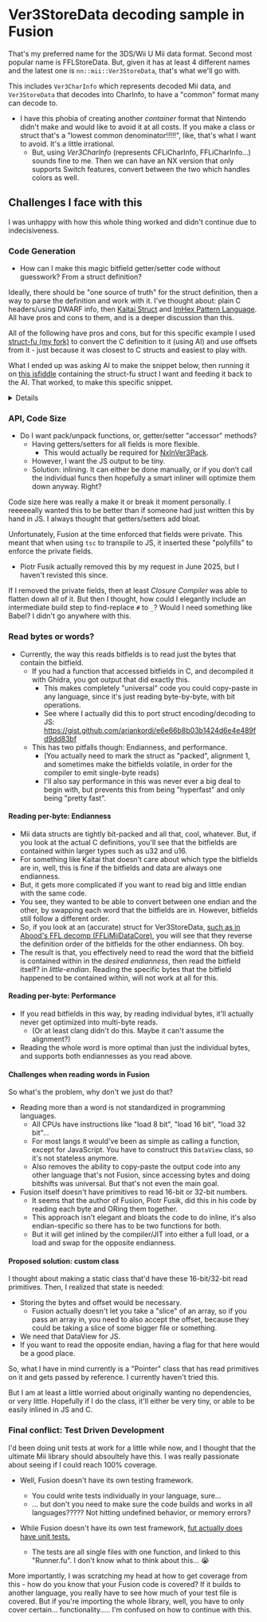 # Ver3StoreData decoding sample in Fusion

That's my preferred name for the 3DS/Wii U Mii data format. Second most popular name is FFLStoreData. But, given it has at least 4 different names and the latest one is `nn::mii::Ver3StoreData`, that's what we'll go with.

This includes `Ver3CharInfo` which represents decoded Mii data, and `Ver3StoreData` that decodes into CharInfo, to have a "common" format many can decode to.
* I have this phobia of creating another _container_ format that Nintendo didn't make and would like to avoid it at all costs. If you make a class or struct that's a "lowest common denominator!!!!!", like, that's what I want to avoid. It's a little irrational.
  - But, using _Ver3CharInfo_ (represents CFLiCharInfo, FFLiCharInfo...) sounds fine to me. Then we can have an NX version that only supports Switch features, convert between the two which handles colors as well.

## Challenges I face with this

I was unhappy with how this whole thing worked and didn't continue due to indecisiveness.

### Code Generation

* How can I make this magic bitfield getter/setter code without guesswork? From a struct definition?

Ideally, there should be "one source of truth" for the struct definition, then a way to parse the definition and work with it. I've thought about: plain C headers/using DWARF info, then [Kaitai Struct](https://github.com/kaitai-io/kaitai_struct) and [ImHex Pattern Language](https://github.com/WerWolv/PatternLanguage). All have pros and cons to them, and is a deeper discussion than this.

All of the following have pros and cons, but for this specific example I used [struct-fu (my fork)](https://github.com/ariankordi/struct-fu) to convert the C definition to it (using AI) and use offsets from it - just because it was closest to C structs and easiest to play with.

What I ended up was asking AI to make the snippet below, then running it on [this jsfiddle](https://jsfiddle.net/arian_/dvnym03t/3/) containing the struct-fu struct I want and feeding it back to the AI. That worked, to make this specific snippet.

<details>

```js
/**
 * Generates pure JS encode/decode functions (as strings) that read/write one byte at a time.
 * @param {Object} struct - A struct-fu instance with .fields and .size.
 * @returns {{ decode: string, encode: string }}
 */
function generatePureJS_noDataView(struct) {
  const decodeLines = [];
  const encodeLines = [];

  // Decoder function start:
  decodeLines.push('function decode(buffer) {');
  decodeLines.push('  // Assume buffer is an ArrayBuffer; create a Uint8Array view.');
  decodeLines.push('  const bytes = new Uint8Array(buffer);');
  decodeLines.push('  const result = {};');

  // Encoder function start:
  encodeLines.push('function encode(obj) {');
  encodeLines.push(`  // Create a new buffer with the exact struct size (${struct.size} bytes).`);
  encodeLines.push(`  const buffer = new ArrayBuffer(${struct.size});`);
  encodeLines.push('  const bytes = new Uint8Array(buffer);');

  // Iterate each field in the struct
  for (const [key, field] of Object.entries(struct.fields)) {
    // If field.offset is a plain number (byte-aligned field)
    if (typeof field.offset === 'number') {
      // If we have a multi-byte field, build it byte by byte.
      if (field.size && field.size > 1) {
        // --- Decode multi-byte field:
        decodeLines.push(`  { // decode field: ${key}`);
        decodeLines.push(`    let val = 0;`);
        decodeLines.push(`    for (let i = 0; i < ${field.size}; i++) {`);
        decodeLines.push(`      val |= bytes[${field.offset} + i] << (8 * i);`);
        decodeLines.push(`    }`);
        decodeLines.push(`    result.${key} = val;`);
        decodeLines.push('  }');
        // --- Encode multi-byte field:
        encodeLines.push(`  { // encode field: ${key}`);
        encodeLines.push(`    let val = Number(obj.${key}) || 0;`);
        encodeLines.push(`    for (let i = 0; i < ${field.size}; i++) {`);
        encodeLines.push(`      bytes[${field.offset} + i] = (val >> (8 * i)) & 0xFF;`);
        encodeLines.push(`    }`);
        encodeLines.push('  }');
      } else {
        // Single byte field
        decodeLines.push(`  result.${key} = bytes[${field.offset}];`);
        encodeLines.push(`  bytes[${field.offset}] = Number(obj.${key}) & 0xFF;`);
      }
    }
    // If field.offset is an object, we assume it's a bitfield.
    else if (typeof field.offset === 'object' && field.offset.bytes !== undefined) {
      const byteOffset = field.offset.bytes;
      const bitOffset = field.offset.bits || 0;
      const width = field.width;
      const mask = (1 << width) - 1;

      // --- Decode bitfield: read a 32-bit word one byte at a time.
      decodeLines.push(`  { // decode bitfield: ${key}`);
      decodeLines.push(`    // Read 4 bytes starting at offset ${byteOffset}`);
      decodeLines.push(`    let word = (bytes[${byteOffset}]      |`);
      decodeLines.push(`                (bytes[${byteOffset}+1] << 8)  |`);
      decodeLines.push(`                (bytes[${byteOffset}+2] << 16) |`);
      decodeLines.push(`                (bytes[${byteOffset}+3] << 24)) >>> 0;`);
      decodeLines.push(`    result.${key} = (word >>> ${bitOffset}) & ${mask};`);
      decodeLines.push('  }');

      // --- Encode bitfield: read-modify-write a 32-bit word.
      encodeLines.push(`  { // encode bitfield: ${key}`);
      encodeLines.push(`    // Read the existing 32-bit word at offset ${byteOffset}`);
      encodeLines.push(`    let word = (bytes[${byteOffset}]      |`);
      encodeLines.push(`                (bytes[${byteOffset}+1] << 8)  |`);
      encodeLines.push(`                (bytes[${byteOffset}+2] << 16) |`);
      encodeLines.push(`                (bytes[${byteOffset}+3] << 24)) >>> 0;`);
      encodeLines.push(`    // Clear the target bits`);
      encodeLines.push(`    word = word & ~((${mask}) << ${bitOffset});`);
      encodeLines.push(`    // Set the bits from obj.${key}`);
      encodeLines.push(`    word = word | ((Number(obj.${key}) & ${mask}) << ${bitOffset});`);
      encodeLines.push(`    // Write back the 32-bit word, one byte at a time`);
      encodeLines.push(`    bytes[${byteOffset}]     = word & 0xFF;`);
      encodeLines.push(`    bytes[${byteOffset}+1]   = (word >> 8) & 0xFF;`);
      encodeLines.push(`    bytes[${byteOffset}+2]   = (word >> 16) & 0xFF;`);
      encodeLines.push(`    bytes[${byteOffset}+3]   = (word >> 24) & 0xFF;`);
      encodeLines.push('  }');
    }
  }

  // End functions:
  decodeLines.push('  return result;');
  decodeLines.push('}');

  encodeLines.push('  return bytes;');
  encodeLines.push('}');

  return {
    decode: decodeLines.join('\n'),
    encode: encodeLines.join('\n')
  };
}

// Usage example:
// Suppose FFLiMiiDataCore is your struct-fu instance.
const generated = generatePureJS_noDataView(FFLiMiiDataCore);
console.log("Generated decode function:\n", generated.decode);
console.log("Generated encode function:\n", generated.encode);
````

</details>

### API, Code Size

* Do I want pack/unpack functions, or, getter/setter "accessor" methods?
  * Having getters/setters for all fields is more flexible.
    - This would actually be required for [NxInVer3Pack](https://github.com/ariankordi/ffl_mii_patcher_plugin/tree/main/effsd).
  * However, I want the JS output to be tiny.
  * Solution: inlining. It can either be done manually, or if you don’t call the individual funcs then hopefully a smart inliner will optimize them down anyway. Right?

Code size here was really a make it or break it moment personally. I reeeeeally wanted this to be better than if someone had just written this by hand in JS. I always thought that getters/setters add bloat.

Unfortunately, Fusion at the time enforced that fields were private. This meant that when using `tsc` to transpile to JS, it inserted these "polyfills" to enforce the private fields.
- Piotr Fusik actually removed this by my request in June 2025, but I haven't revisted this since.

If I removed the private fields, then at least _Closure Compiler_ was able to flatten down all of it. But then I thought, how could I elegantly include an intermediate build step to find-replace `#` to `_`? Would I need something like Babel? I didn't go anywhere with this.

### Read bytes or words?

* Currently, the way this reads bitfields is to read just the bytes that contain the bitfield.
  - If you had a function that accessed bitfields in C, and decompiled it with Ghidra, you got output that did exactly this.
    * This makes completely "universal" code you could copy-paste in any language, since it's just reading byte-by-byte, with bit operations.
    * See where I actually did this to port struct encoding/decoding to JS: https://gist.github.com/ariankordi/e6e66b8b03b1424d6e4e489fd9dd83bf
  - This has two pitfalls though: Endianness, and performance.
    * (You actually need to mark the struct as "packed", alignment 1, and sometimes make the bitfields volatile, in order for the compiler to emit single-byte reads)
    * I'll also say performance in this was never ever a big deal to begin with, but prevents this from being "hyperfast" and only being "pretty fast".

#### Reading per-byte: Endianness
* Mii data structs are tightly bit-packed and all that, cool, whatever. But, if you look at the actual C definitions, you'll see that the bitfields are contained within larger types such as u32 and u16.
* For something like Kaitai that doesn't care about which type the bitfields are in, well, this is fine if the bitfields and data are always one endianness.
* But, it gets more complicated if you want to read big and little endian with the same code.
* You see, they wanted to be able to convert between one endian and the other, by swapping each word that the bitfields are in. However, bitfields still follow a different order.
* So, if you look at an (accurate) struct for Ver3StoreData, [such as in Abood's FFL decomp (FFLiMiiDataCore)](https://github.com/aboood40091/ffl/blob/812c3ffeabfac501032a5fc6c289e8402b69dc7c/include/nn/ffl/FFLiMiiDataCore.h#L649-L964), you will see that they reverse the definition order of the bitfields for the other endianness. Oh boy.
* The result is that, you effectively need to read the word that the bitfield is contained within in the _desired endianness_, then read the bitfield itself? in _little-endian_. Reading the specific bytes that the bitfield happened to be contained within, will not work at all for this.

#### Reading per-byte: Performance
* If you read bitfields in this way, by reading individual bytes, it'll actually never get optimized into multi-byte reads.
  - (Or at least clang didn't do this. Maybe it can't assume the alignment?)
* Reading the whole word is more optimal than just the individual bytes, and supports both endiannesses as you read above.

#### Challenges when reading words in Fusion

So what's the problem, why don't we just do that?

* Reading more than a word is not standardized in programming languages.
  - All CPUs have instructions like "load 8 bit", "load 16 bit", "load 32 bit"...
  - For most langs it would've been as simple as calling a function, except for JavaScript. You have to construct this `DataView` class, so it's not stateless anymore.
  - Also removes the ability to copy-paste the output code into any other language that's not Fusion, since accessing bytes and doing bitshifts was universal. But that's not even the main goal.
* Fusion itself doesn't have primitives to read 16-bit or 32-bit numbers.
  - It seems that the author of Fusion, Piotr Fusik, did this in his code by reading each byte and ORing them together.
  - This approach isn't elegant and bloats the code to do inline, it's also endian-specific so there has to be two functions for both.
  - But it will get inlined by the compiler/JIT into either a full load, or a load and swap for the opposite endianness.

#### Proposed solution: custom class

I thought about making a static class that'd have these 16-bit/32-bit read primitives. Then, I realized that state is needed:
* Storing the bytes and offset would be necessary.
  - Fusion actually doesn't let you take a "slice" of an array, so if you pass an array in, you need to also accept the offset, because they could be taking a slice of some bigger file or something.
* We need that DataView for JS.
* If you want to read the opposite endian, having a flag for that here would be a good place.

So, what I have in mind currently is a "Pointer" class that has read primitives on it and gets passed by reference. I currently haven't tried this.

But I am at least a little worried about originally wanting no dependencies, or very little. Hopefully if I do the class, it'll either be very tiny, or able to be easily inlined in JS and C.

### Final conflict: Test Driven Development

I'd been doing unit tests at work for a little while now, and I thought that the ultimate Mii library should absoultely have this. I was really passionate about seeing if I could reach 100% coverage.

* Well, Fusion doesn't have its own testing framework.
  - You could write tests individually in your language, sure...
  - ... but don't you need to make sure the code builds and works in all languages????? Not hitting undefined behavior, or memory errors?

* While Fusion doesn't have its own test framework, [fut actually does have unit tests.](https://github.com/fusionlanguage/fut/tree/master/test)
  - The tests are all single files with one function, and linked to this "Runner.fu". I don't know what to think about this... 😭

More importantly, I was scratching my head at how to get coverage from this - how do you know that your Fusion code is covered? If it builds to another language, you really have to see how much of your test file is covered. But if you're importing the whole library, well, you have to only cover certain... functionality..... I'm confused on how to continue with this.
